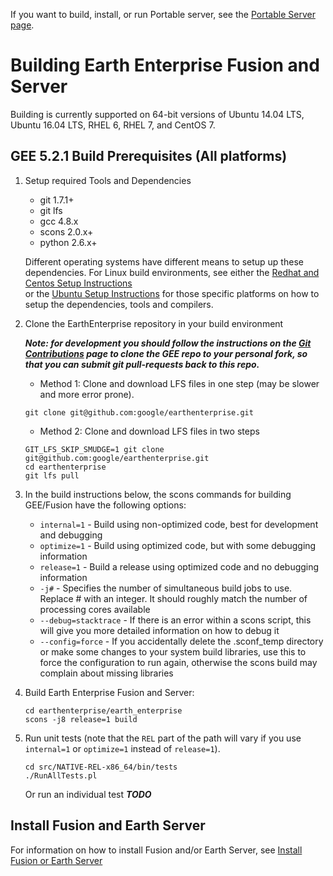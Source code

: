 If you want to build, install, or run Portable server, see the [Portable Server page](https://github.com/google/earthenterprise/wiki/Portable-Server).

# Building Earth Enterprise Fusion and Server

Building is currently supported on 64-bit versions of Ubuntu 14.04 LTS, Ubuntu 16.04 LTS, RHEL 6, RHEL 7, and CentOS 7.


## GEE 5.2.1 Build Prerequisites (All platforms) 

1. Setup required Tools and Dependencies
    * git 1.7.1+
    * git lfs 
    * gcc 4.8.x
    * scons 2.0.x+
    * python 2.6.x+
    
    Different operating systems have different means to setup up these dependencies. For Linux build environments, see either the [Redhat and Centos Setup Instructions](./BUILD_RHEL_Centos.md)  
or the [Ubuntu Setup Instructions](./BUILD_RHEL_Centos.md) for those specific platforms on how to setup the dependencies, tools and compilers. 
 
1. Clone the EarthEnterprise repository in your build environment
    
    ___Note: for development you should follow the instructions on the [Git Contributions](https://github.com/google/earthenterprise/wiki/Git-Contributions) page to clone the GEE repo to your personal fork, so that you can submit git pull-requests back to this repo.___
           
    * Method 1: Clone and download LFS files in one step (may be slower and more error prone).
    
    ```
    git clone git@github.com:google/earthenterprise.git
    ```
    * Method 2: Clone and download LFS files in two steps
    ```
    GIT_LFS_SKIP_SMUDGE=1 git clone git@github.com:google/earthenterprise.git
    cd earthenterprise
    git lfs pull
    ```

1. In the build instructions below, the scons commands for building GEE/Fusion have the following options:
    * `internal=1` - Build using non-optimized code, best for development and debugging
    * `optimize=1` - Build using optimized code, but with some debugging information
    * `release=1` - Build a release using optimized code and no debugging information
    * `-j#` - Specifies the number of simultaneous build jobs to use. Replace # with an integer. It should roughly match the number of processing cores available
    * `--debug=stacktrace` - If there is an error within a scons script, this will give you more detailed information on how to debug it
    * `--config=force` - If you accidentally delete the .sconf_temp directory or make some changes to your system build libraries, use this to force the configuration to run again, otherwise the scons build may complain about missing libraries
1. Build Earth Enterprise Fusion and Server:
    ```
    cd earthenterprise/earth_enterprise
    scons -j8 release=1 build
    ```
1. Run unit tests (note that the `REL` part of the path will vary if you use `internal=1` or `optimize=1` instead
of `release=1`).
    ```
    cd src/NATIVE-REL-x86_64/bin/tests
    ./RunAllTests.pl
    ```
    Or run an individual test ___TODO___

## Install Fusion and Earth Server
For information on how to install Fusion and/or Earth Server, see [Install Fusion or Earth Server](Install-Fusion-or-Earth-Server)

